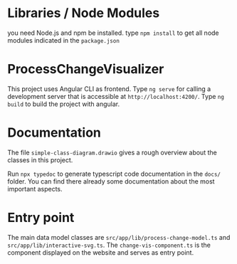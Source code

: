 # Libraries / Node Modules
you need Node.js and npm be installed.
type `npm install` to get all node modules indicated in the `package.json`

# ProcessChangeVisualizer

This project uses Angular CLI as frontend.
Type `ng serve` for calling a development server that is accessible at `http://localhost:4200/`.
Type `ng build` to build the project with angular.

# Documentation 

The file `simple-class-diagram.drawio` gives a rough overview about the classes in this project.

Run `npx typedoc` to generate typescript code documentation in the `docs/` folder.
You can find there already some documentation about the most important aspects.


# Entry point
The main data model classes are `src/app/lib/process-change-model.ts` and `src/app/lib/interactive-svg.ts`.
The `change-vis-component.ts` is the component displayed on the website and serves as entry point.

